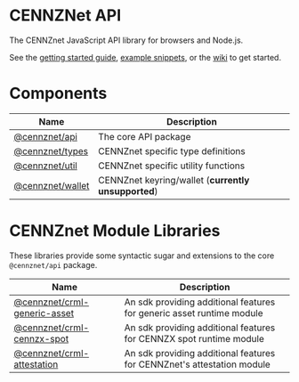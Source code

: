 # CENNZNet API

The CENNZnet JavaScript API library for browsers and Node.js.

See the [getting started guide](docs/GET_STARTED.md), [example snippets](docs/examples), or the [wiki](https://github.com/cennznet/cennznet/wiki/Javascript-API-Reference) to get started.

# Components

| Name                                | Description                                                |
| ----------------------------------- | ---------------------------------------------------------- |
| [@cennznet/api](packages/api)       | The core API package                                       |
| [@cennznet/types](packages/types)   | CENNZnet specific type definitions                         |
| [@cennznet/util](packages/util)     | CENNZnet specific utility functions                        |
| [@cennznet/wallet](packages/wallet) | CENNZnet keyring/wallet (**currently unsupported**)        |

# CENNZnet Module Libraries
These libraries provide some syntactic sugar and extensions to the core `@cennznet/api` package.

| Name                                                        | Description                                                          |
| ----------------------------------------------------------- | -------------------------------------------------------------------- |
| [@cennznet/crml-generic-asset](packages/crml-generic-asset) | An sdk providing additional features for generic asset runtime module |
| [@cennznet/crml-cennzx-spot](packages/crml-cennzx-spot)     | An sdk providing additional features for CENNZX spot runtime module   |
| [@cennznet/crml-attestation](packages/crml-attestation)     | An sdk providing additional features for CENNZnet's attestation module |
